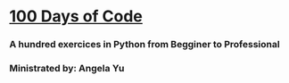 <H1> <u> 100 Days of Code </u> </H1>
<H3>A hundred exercices in Python from <strong>Begginer to Professional</strong> </H3>
<H3>Ministrated by: Angela Yu<H3>
 
